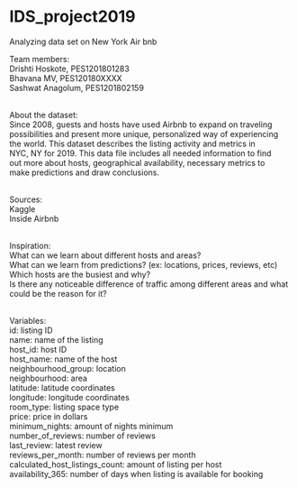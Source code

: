 # IDS_project2019
Analyzing data set on New York Air bnb

Team members: <br>
Drishti Hoskote, PES1201801283 <br>
Bhavana MV, PES120180XXXX <br>
Sashwat Anagolum, PES1201802159 <br><br>

About the dataset: <br>
Since 2008, guests and hosts have used Airbnb to expand on traveling <br>
possibilities and present more unique, personalized way of experiencing <br>
the world. This dataset describes the listing activity and metrics in <br>
NYC, NY for 2019. This data file includes all needed information to find <br>
out more about hosts, geographical availability, necessary metrics to <br>
make predictions and draw conclusions. <br><br>

Sources: <br>
Kaggle <br>
Inside Airbnb <br><br>

Inspiration: <br>
What can we learn about different hosts and areas? <br>
What can we learn from predictions? (ex: locations, prices, reviews, etc) <br>
Which hosts are the busiest and why? <br>
Is there any noticeable difference of traffic among different areas and what could be the reason for it? <br><br>

Variables: <br>
id: listing ID<br>
name: name of the listing <br>
host_id: host ID <br>
host_name: name of the host <br>
neighbourhood_group: location <br>
neighbourhood: area <br>
latitude: latitude coordinates <br>
longitude: longitude coordinates <br>
room_type: listing space type <br>
price: price in dollars <br>
minimum_nights: amount of nights minimum <br>
number_of_reviews: number of reviews <br>
last_review: latest review <br>
reviews_per_month: number of reviews per month <br>
calculated_host_listings_count: amount of listing per host <br>
availability_365: number of days when listing is available for booking <br>

